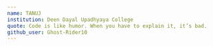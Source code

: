```yaml
---
name: TANUJ
institution: Deen Dayal Upadhyaya College
quote: Code is like humor. When you have to explain it, it’s bad.
github_user: Ghost-Rider10
---
```

